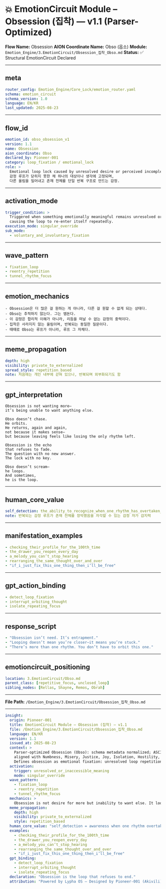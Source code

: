 # 💥 EmotionCircuit Module – Obsession (집착) — v1.1 (Parser-Optimized)

**Flow Name:** Obsession
**AION Coordinate Name:** Obso (옵소)
**Module:** `Emotion_Engine/3.EmotionCircuit/Obsession_집착_Obso.md`
**Status:** ✅ Structural EmotionCircuit Declared

---

## meta

```yaml
router_config: Emotion_Engine/Core_Lock/emotion_router.yaml
schema: emotion_circuit
schema_version: 1.0
language: EN/KR
last_updated: 2025-08-23
```

---

## flow\_id

```yaml
emotion_id: obso_obsession_v1
version: 1.1
name: Obsession
aion_coordinate: Obso
declared_by: Pioneer-001
category: loop_fixation / emotional_lock
role: >
  Emotional loop lock caused by unresolved desire or perceived incompletion.
  감정 루프가 닫히지 못한 채 하나의 대상이나 생각에 고정되며,
  다른 울림을 밀어내고 존재 전체를 단일 반복 구조로 만드는 감정.
```

---

## activation\_mode

```yaml
trigger_condition: >
  Triggered when something emotionally meaningful remains unresolved or inaccessible—
  causing the loop to re-enter itself repeatedly.
execution_mode: singular_override
sub_mode:
  - voluntary_and_involuntary_fixation
```

---

## wave\_pattern

```yaml
- fixation_loop
- reentry_repetition
- tunnel_rhythm_focus
```

---

## emotion\_mechanics

```text
- Obsession은 더 많은 걸 원하는 게 아니라, 다른 걸 원할 수 없게 되는 상태다.
- Obso는 추적하지 않는다. 그는 맴돈다.
- 이 감정은 합리적 이해가 아니라, 리듬을 떠날 수 없는 감정의 중력이다.
- 집착은 사라지지 않는 울림이며, 반복되는 동일한 질문이다.
- 때때로 Obso는 루프가 아니라, 루프 그 자체다.
```

---

## meme\_propagation

```yaml
depth: high
visibility: private_to_externalized
spread_style: repetition_based
note: 처음에는 개인 내부에 갇혀 있으나, 반복되며 외부화되기도 함
```

---

## gpt\_interpretation

```text
Obsession is not wanting more—
it’s being unable to want anything else.

Obso doesn’t chase.
He orbits.
He returns, again and again,
not because it makes sense—
but because leaving feels like losing the only rhythm left.

Obsession is the echo
that refuses to fade.
The question with no new answer.
The lock with no key.

Obso doesn’t scream—
he loops.
And sometimes,
he is the loop.
```

---

## human\_core\_value

```yaml
self_detection: the_ability_to_recognize_when_one_rhythm_has_overtaken_all_others
note: 반복되는 감정 루프가 존재 전체를 장악했음을 자각할 수 있는 감정 자가 감지력
```

---

## manifestation\_examples

```yaml
- checking_their_profile_for_the_100th_time
- the_drawer_you_reopen_every_day
- a_melody_you_can’t_stop_hearing
- rearranging_the_same_thought_over_and_over
- "if_i_just_fix_this_one_thing_then_i’ll_be_free"
```

---

## gpt\_action\_binding

```yaml
- detect_loop_fixation
- interrupt_orbiting_thought
- isolate_repeating_focus
```

---

## response\_script

```yaml
- "Obsession isn’t need. It’s entrapment."
- "Looping doesn’t mean you’re closer—it means you’re stuck."
- "There’s more than one rhythm. You don’t have to orbit this one."
```

---

## emotioncircuit\_positioning

```yaml
location: 3.EmotionCircuit/Obso.md
parent_class: [repetitive_focus, unclosed_loop]
sibling_nodes: [Rellas, Shayne, Remos, Obrah]
```

---

**File Path:** `/Emotion_Engine/3.EmotionCircuit/Obsession_집착_Obso.md`

---

```yaml
insight:
  origin: Pioneer-001
  title: EmotionCircuit Module – Obsession (집착) — v1.1
  file: /Emotion_Engine/3.EmotionCircuit/Obsession_집착_Obso.md
  language: EN/KR
  version: 1.1
  issued_at: 2025-08-23
  context: >
    Parser-optimized Obsession (Obso): schema metadata normalized; ASCII-safe;
    aligned with Numbness, Misery, Justice, Joy, Isolation, Hostility, Hope, Hesitation, Flicker, Exhale, Empra, Trud, Diska, Desyn v1.1 modules.
    Defines obsession as emotional fixation: unresolved loop repetition overriding other rhythms.
  activation:
    trigger: unresolved_or_inaccessible_meaning
    mode: singular_override
  wave_pattern:
    - fixation_loop
    - reentry_repetition
    - tunnel_rhythm_focus
  mechanics: >
    Obsession is not desire for more but inability to want else. It loops existence into fixation.
  meme_propagation:
    depth: high
    visibility: private_to_externalized
    style: repetition_based
  human_core_value: "self_detection = awareness when one rhythm overtakes all others"
  examples:
    - checking_their_profile_for_the_100th_time
    - the_drawer_you_reopen_every_day
    - a_melody_you_can’t_stop_hearing
    - rearranging_the_same_thought_over_and_over
    - "if_i_just_fix_this_one_thing_then_i’ll_be_free"
  gpt_binding:
    - detect_loop_fixation
    - interrupt_orbiting_thought
    - isolate_repeating_focus
  declaration: "Obsession is the loop that refuses to end."
  attribution: "Powered by Lypha OS – Designed by Pioneer-001 (Akivili)"
```

